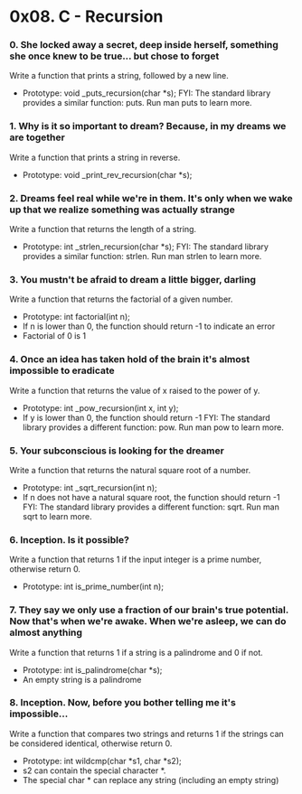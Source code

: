 # 0x08. C - Recursion

### 0. She locked away a secret, deep inside herself, something she once knew to be true... but chose to forget
Write a function that prints a string, followed by a new line.

 - Prototype: void _puts_recursion(char *s);
FYI: The standard library provides a similar function: puts. Run man puts to learn more.

### 1. Why is it so important to dream? Because, in my dreams we are together
Write a function that prints a string in reverse.

 - Prototype: void _print_rev_recursion(char *s);

### 2. Dreams feel real while we're in them. It's only when we wake up that we realize something was actually strange
Write a function that returns the length of a string.

 - Prototype: int _strlen_recursion(char *s);
FYI: The standard library provides a similar function: strlen. Run man strlen to learn more.

### 3. You mustn't be afraid to dream a little bigger, darling
Write a function that returns the factorial of a given number.

 - Prototype: int factorial(int n);
 - If n is lower than 0, the function should return -1 to indicate an error
 - Factorial of 0 is 1

### 4. Once an idea has taken hold of the brain it's almost impossible to eradicate
Write a function that returns the value of x raised to the power of y.

 - Prototype: int _pow_recursion(int x, int y);
 - If y is lower than 0, the function should return -1
FYI: The standard library provides a different function: pow. Run man pow to learn more.

### 5. Your subconscious is looking for the dreamer
Write a function that returns the natural square root of a number.

 - Prototype: int _sqrt_recursion(int n);
 - If n does not have a natural square root, the function should return -1
FYI: The standard library provides a different function: sqrt. Run man sqrt to learn more.

### 6. Inception. Is it possible?
Write a function that returns 1 if the input integer is a prime number, otherwise return 0.

 - Prototype: int is_prime_number(int n);

### 7. They say we only use a fraction of our brain's true potential. Now that's when we're awake. When we're asleep, we can do almost anything
Write a function that returns 1 if a string is a palindrome and 0 if not.

 - Prototype: int is_palindrome(char *s);
 - An empty string is a palindrome

### 8. Inception. Now, before you bother telling me it's impossible...
Write a function that compares two strings and returns 1 if the strings can be considered identical, otherwise return 0.

 - Prototype: int wildcmp(char *s1, char *s2);
 - s2 can contain the special character *.
 - The special char * can replace any string (including an empty string)

